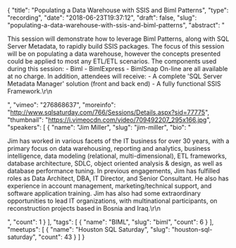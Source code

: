 {
  "title": "Populating a Data Warehouse with SSIS and Biml Patterns",
  "type": "recording",
  "date": "2018-06-23T19:37:12",
  "draft": false,
  "slug": "populating-a-data-warehouse-with-ssis-and-biml-patterns",
  "abstract": "<p>This session will demonstrate how to leverage Biml Patterns, along with SQL Server Metadata, to rapidly build SSIS packages. The focus of this session will be on populating a data warehouse, however the concepts presented could be applied to most any ETL/ETL scenarios. The components used during this session: - Biml - BimlExpress - BimlSnap On-line are all available at no charge. In addition, attendees will receive: - A complete 'SQL Server Metadata Manager' solution (front and back end) - A fully functional SSIS Framework.\r\n</p>",
  "vimeo": "276868637",
  "moreinfo": "http://www.sqlsaturday.com/766/Sessions/Details.aspx?sid=77775",
  "thumbnail": "https://i.vimeocdn.com/video/709492207_295x166.jpg",
  "speakers": [
    {
      "name": "Jim Miller",
      "slug": "jim-miller",
      "bio": "<p>Jim has worked in various facets of the IT business for over 30 years, with a primary focus on data warehousing, reporting and analytics, business intelligence, data modeling (relational, multi-dimensional), ETL frameworks, database architecture, SDLC, object oriented analysis & design, as well as database performance tuning. In previous engagements, Jim has fulfilled roles as Data Architect, DBA, IT Director, and Senior Consultant. He also has experience in account management, marketing/technical support, and software application training. Jim has also had some extraordinary opportunities to lead IT organizations, with multinational participants, on reconstruction projects based in Bosnia and Iraq.\r\n</p>",
      "count": 1
    }
  ],
  "tags": [
    {
      "name": "BIML",
      "slug": "biml",
      "count": 6
    }
  ],
  "meetups": [
    {
      "name": "Houston SQL Saturday",
      "slug": "houston-sql-saturday",
      "count": 43
    }
  ]
}